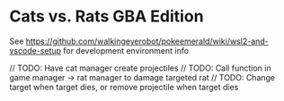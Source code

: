 # Cats vs. Rats GBA Edition

See https://github.com/walkingeyerobot/pokeemerald/wiki/wsl2-and-vscode-setup for development environment info

// TODO: Have cat manager create projectiles
// TODO: Call function in game manager -> rat manager to damage targeted rat
// TODO: Change target when target dies, or remove projectile when target dies
